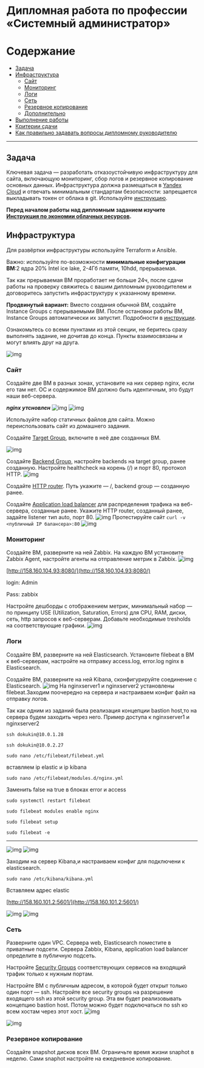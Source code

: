 #  Дипломная работа по профессии «Системный администратор»

Содержание
==========
* [Задача](#Задача)
* [Инфраструктура](#Инфраструктура)
    * [Сайт](#Сайт)
    * [Мониторинг](#Мониторинг)
    * [Логи](#Логи)
    * [Сеть](#Сеть)
    * [Резервное копирование](#Резервное-копирование)
    * [Дополнительно](#Дополнительно)
* [Выполнение работы](#Выполнение-работы)
* [Критерии сдачи](#Критерии-сдачи)
* [Как правильно задавать вопросы дипломному руководителю](#Как-правильно-задавать-вопросы-дипломному-руководителю) 

---------

## Задача
Ключевая задача — разработать отказоустойчивую инфраструктуру для сайта, включающую мониторинг, сбор логов и резервное копирование основных данных. Инфраструктура должна размещаться в [Yandex Cloud](https://cloud.yandex.com/) и отвечать минимальным стандартам безопасности: запрещается выкладывать токен от облака в git. Используйте [инструкцию](https://cloud.yandex.ru/docs/tutorials/infrastructure-management/terraform-quickstart#get-credentials).

**Перед началом работы над дипломным заданием изучите [Инструкция по экономии облачных ресурсов](https://github.com/netology-code/devops-materials/blob/master/cloudwork.MD).**

## Инфраструктура
Для развёртки инфраструктуры используйте Terraform и Ansible.  

Важно: используйте по-возможности **минимальные конфигурации ВМ**:2 ядра 20% Intel ice lake, 2-4Гб памяти, 10hdd, прерываемая. 

Так как прерываемая ВМ проработает не больше 24ч, после сдачи работы на проверку свяжитесь с вашим дипломным руководителем и договоритесь запустить инфраструктуру к указанному времени.

**Продвинутый вариант:** Вместо создания обычной ВМ, создайте Instance Groups с прерываемыми ВМ. После остановки работы ВМ, Instance Groups автоматически их запустит. Подробности в  [инструкции](https://cloud.yandex.ru/docs/compute/concepts/instance-groups/). 

Ознакомьтесь со всеми пунктами из этой секции, не беритесь сразу выполнять задание, не дочитав до конца. Пункты взаимосвязаны и 
могут влиять друг на друга.

![img](https://github.com/Dokukin1/diplom-sys/blob/main/img/1.jpg)

### Сайт
Создайте две ВМ в разных зонах, установите на них сервер nginx, если его там нет. ОС и содержимое ВМ должно быть идентичным, это будут наши веб-сервера.


***nginx утсновлен*** 
![img](https://github.com/Dokukin1/diplom-sys/blob/main/img/vm1nginx.png)
![img](https://github.com/Dokukin1/diplom-sys/blob/main/img/vm2nginx.png)

Используйте набор статичных файлов для сайта. Можно переиспользовать сайт из домашнего задания.

Создайте [Target Group](https://cloud.yandex.com/docs/application-load-balancer/concepts/target-group), включите в неё две созданных ВМ.

![img](https://github.com/Dokukin1/diplom-sys/blob/main/img/group.png)

Создайте [Backend Group](https://cloud.yandex.com/docs/application-load-balancer/concepts/backend-group), настройте backends на target group, ранее созданную. Настройте healthcheck на корень (/) и порт 80, протокол HTTP.
![img](https://github.com/Dokukin1/diplom-sys/blob/main/img/back.png)

Создайте [HTTP router](https://cloud.yandex.com/docs/application-load-balancer/concepts/http-router). Путь укажите — /, backend group — созданную ранее.

Создайте [Application load balancer](https://cloud.yandex.com/en/docs/application-load-balancer/) для распределения трафика на веб-сервера, созданные ранее. Укажите HTTP router, созданный ранее, задайте listener тип auto, порт 80.
![img](https://github.com/Dokukin1/diplom-sys/blob/main/img/router.jpg)
Протестируйте сайт
`curl -v <публичный IP балансера>:80` 
![img](https://github.com/Dokukin1/diplom-sys/blob/main/img/curll.jpg)

### Мониторинг
Создайте ВМ, разверните на ней Zabbix. На каждую ВМ установите Zabbix Agent, настройте агенты на отправление метрик в Zabbix. 
![img](https://github.com/Dokukin1/diplom-sys/blob/main/img/zabbix1.jpg)

[http://158.160.104.93:8080/](http://158.160.104.93:8080/)

login: Admin

Pass: zabbix

Настройте дешборды с отображением метрик, минимальный набор — по принципу USE (Utilization, Saturation, Errors) для CPU, RAM, диски, сеть, http запросов к веб-серверам. Добавьте необходимые tresholds на соответствующие графики.
![img](https://github.com/Dokukin1/diplom-sys/blob/main/img/zabbix2.png)


### Логи
Cоздайте ВМ, разверните на ней Elasticsearch. Установите filebeat в ВМ к веб-серверам, настройте на отправку access.log, error.log nginx в Elasticsearch.

Создайте ВМ, разверните на ней Kibana, сконфигурируйте соединение с Elasticsearch.
![img](https://github.com/Dokukin1/diplom-sys/blob/main/img/elastic.jpg)
На nginxserver1 и nginxserver2 установлены filebeat.Заходим поочередно на сервера и настраиваем конфиг файл на отправку логов.

Так как одним из заданий была реализация концепции bastion host,то на сервера будем заходить через него. Пример доступа к nginxserver1 и nginxserver2
```
ssh dokukin@10.0.1.28
```
```
ssh dokukin@10.0.2.27 
```

```
sudo nano /etc/filebeat/filebeat.yml
```

вставляем ip elastic и ip kibana

```
sudo nano /etc/filebeat/modules.d/nginx.yml
```
 Заменить false на true в блоках error и access

```
sudo systemctl restart filebeat
```
```
sudo filebeat modules enable nginx
```
```
sudo filebeat setup
```
```
sudo filebeat -e 
```
******************************************************************************************************

![img](https://github.com/Dokukin1/diplom-sys/blob/main/img/el1.jpg)
![img](https://github.com/Dokukin1/diplom-sys/blob/main/img/el2.jpg)

Заходим на сервер Kibana,и настраиваем конфиг для подключени к elasticsearch.

```
sudo nano /etc/kibana/kibana.yml
```

Вставляем адрес elastic
    
[http://158.160.101.2:5601/](http://158.160.101.2:5601/)

![img](https://github.com/Dokukin1/diplom-sys/blob/main/img/kib1.png)
![img](https://github.com/Dokukin1/diplom-sys/blob/main/img/kib2.png)


### Сеть
Разверните один VPC. Сервера web, Elasticsearch поместите в приватные подсети. Сервера Zabbix, Kibana, application load balancer определите в публичную подсеть.

Настройте [Security Groups](https://cloud.yandex.com/docs/vpc/concepts/security-groups) соответствующих сервисов на входящий трафик только к нужным портам.

Настройте ВМ с публичным адресом, в которой будет открыт только один порт — ssh. Настройте все security groups на разрешение входящего ssh из этой security group. Эта вм будет реализовывать концепцию bastion host. Потом можно будет подключаться по ssh ко всем хостам через этот хост.
![img](https://github.com/Dokukin1/diplom-sys/blob/main/img/5.jpg)

![img](https://github.com/Dokukin1/diplom-sys/blob/main/img/5.1.jpg)

### Резервное копирование
Создайте snapshot дисков всех ВМ. Ограничьте время жизни snaphot в неделю. Сами snaphot настройте на ежедневное копирование.
